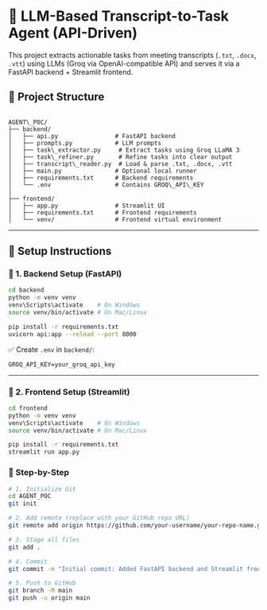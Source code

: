 # 🧠 LLM-Based Transcript-to-Task Agent (API-Driven)

This project extracts actionable tasks from meeting transcripts (`.txt`, `.docx`, `.vtt`) using LLMs (Groq via OpenAI-compatible API) and serves it via a FastAPI backend + Streamlit frontend.

## 📂 Project Structure

```

AGENT\_POC/
├── backend/
│   ├── api.py                # FastAPI backend
│   ├── prompts.py            # LLM prompts
│   ├── task\_extractor.py     # Extract tasks using Groq LLaMA 3
│   ├── task\_refiner.py       # Refine tasks into clear output
│   ├── transcript\_reader.py  # Load & parse .txt, .docx, .vtt
│   ├── main.py               # Optional local runner
│   ├── requirements.txt      # Backend requirements
│   └── .env                  # Contains GROQ\_API\_KEY
│
├── frontend/
│   ├── app.py                # Streamlit UI
│   ├── requirements.txt      # Frontend requirements
│   └── venv/                 # Frontend virtual environment

````

---

## 🚀 Setup Instructions

### 🔧 1. Backend Setup (FastAPI)

```bash
cd backend
python -m venv venv
venv\Scripts\activate    # On Windows
source venv/bin/activate # On Mac/Linux

pip install -r requirements.txt
uvicorn api:app --reload --port 8000
````

✅ Create `.env` in `backend/`:

```env
GROQ_API_KEY=your_groq_api_key
```

---

### 🎨 2. Frontend Setup (Streamlit)

```bash
cd frontend
python -m venv venv
venv\Scripts\activate    # On Windows
source venv/bin/activate # On Mac/Linux

pip install -r requirements.txt
streamlit run app.py
```
### 🔹 Step-by-Step

```bash
# 1. Initialize Git
cd AGENT_POC
git init

# 2. Add remote (replace with your GitHub repo URL)
git remote add origin https://github.com/your-username/your-repo-name.git

# 3. Stage all files
git add .

# 4. Commit
git commit -m "Initial commit: Added FastAPI backend and Streamlit frontend for transcript-to-task agent"

# 5. Push to GitHub
git branch -M main
git push -u origin main

